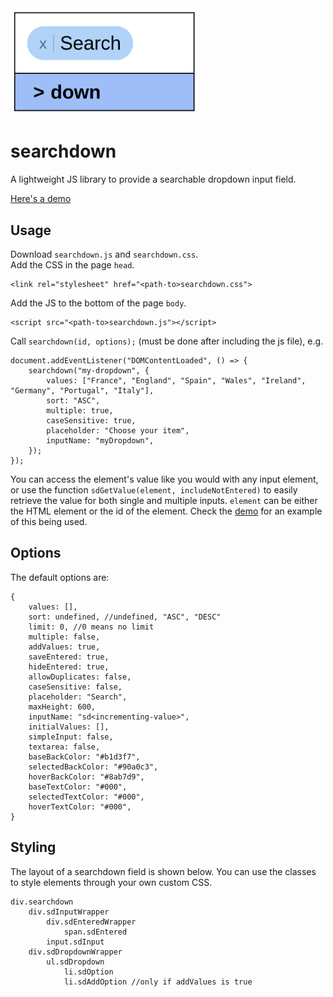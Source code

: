 <img src="logo.png" width="300px"/>

# searchdown

A lightweight JS library to provide a searchable dropdown input field.

[Here's a demo](https://joe-herbert.github.io/searchdown/example.html)

## Usage

Download `searchdown.js` and `searchdown.css`.  
Add the CSS in the page `head`.

    <link rel="stylesheet" href="<path-to>searchdown.css">

Add the JS to the bottom of the page `body`.

    <script src="<path-to>searchdown.js"></script>

Call `searchdown(id, options);` (must be done after including the js file), e.g.

    document.addEventListener("DOMContentLoaded", () => {
        searchdown("my-dropdown", {
            values: ["France", "England", "Spain", "Wales", "Ireland", "Germany", "Portugal", "Italy"],
            sort: "ASC",
            multiple: true,
            caseSensitive: true,
            placeholder: "Choose your item",
            inputName: "myDropdown",
        });
    });

You can access the element's value like you would with any input element, or use the function `sdGetValue(element, includeNotEntered)` to easily retrieve the value for both single and multiple inputs. `element` can be either the HTML element or the id of the element. Check the [demo](https://joe-herbert.github.io/searchdown/example.html) for an example of this being used.

## Options

The default options are:

    {
        values: [],
        sort: undefined, //undefined, "ASC", "DESC"
        limit: 0, //0 means no limit
        multiple: false,
        addValues: true,
        saveEntered: true,
        hideEntered: true,
        allowDuplicates: false,
        caseSensitive: false,
        placeholder: "Search",
        maxHeight: 600,
        inputName: "sd<incrementing-value>",
        initialValues: [],
        simpleInput: false,
        textarea: false,
        baseBackColor: "#b1d3f7",
        selectedBackColor: "#90a0c3",
        hoverBackColor: "#8ab7d9",
        baseTextColor: "#000",
        selectedTextColor: "#000",
        hoverTextColor: "#000",
    }

## Styling

The layout of a searchdown field is shown below. You can use the classes to style elements through your own custom CSS.

    div.searchdown
        div.sdInputWrapper
            div.sdEnteredWrapper
                span.sdEntered
            input.sdInput
        div.sdDropdownWrapper
            ul.sdDropdown
                li.sdOption
                li.sdAddOption //only if addValues is true
